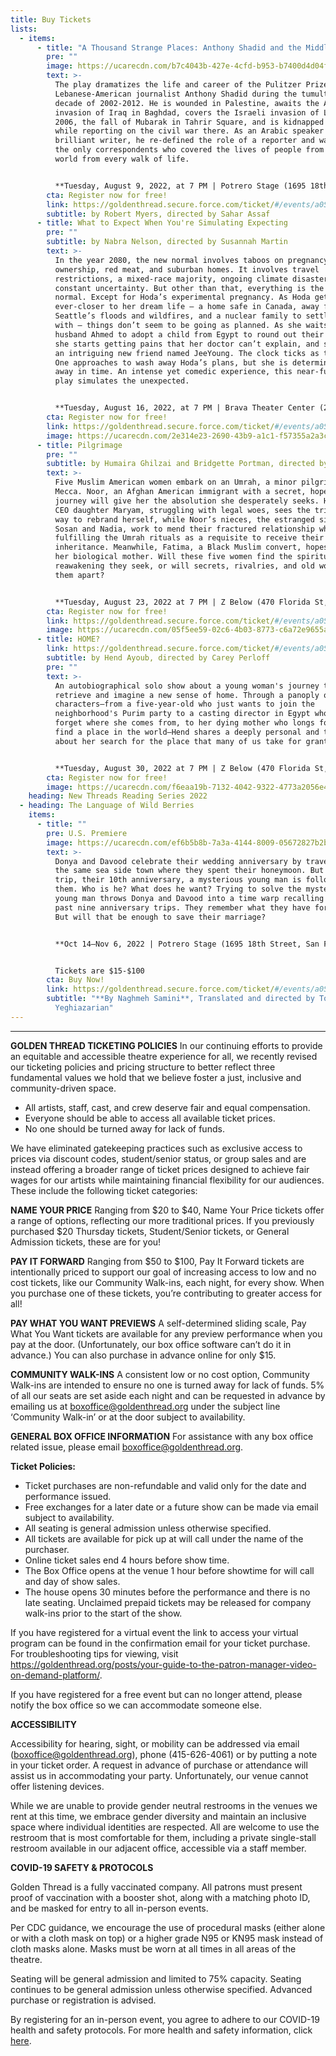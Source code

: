 ```yaml
---
title: Buy Tickets
lists:
  - items:
      - title: "A Thousand Strange Places: Anthony Shadid and the Middle East"
        pre: ""
        image: https://ucarecdn.com/b7c4043b-427e-4cfd-b953-b7400d4d04f2/
        text: >-
          The play dramatizes the life and career of the Pulitzer Prize-winning,
          Lebanese-American journalist Anthony Shadid during the tumultuous
          decade of 2002-2012. He is wounded in Palestine, awaits the American
          invasion of Iraq in Baghdad, covers the Israeli invasion of Lebanon in
          2006, the fall of Mubarak in Tahrir Square, and is kidnapped in Libya
          while reporting on the civil war there. As an Arabic speaker and a
          brilliant writer, he re-defined the role of a reporter and was one of
          the only correspondents who covered the lives of people from the Arab
          world from every walk of life.


          **Tuesday, August 9, 2022, at 7 PM | Potrero Stage (1695 18th St, San Francisco, CA 94107)**
        cta: Register now for free!
        link: https://goldenthread.secure.force.com/ticket/#/events/a0S3Z000007Uwl6UAC
        subtitle: by Robert Myers, directed by Sahar Assaf
      - title: What to Expect When You're Simulating Expecting
        pre: ""
        subtitle: by Nabra Nelson, directed by Susannah Martin
        text: >-
          In the year 2080, the new normal involves taboos on pregnancy, car
          ownership, red meat, and suburban homes. It involves travel
          restrictions, a mixed-race majority, ongoing climate disasters, and
          constant uncertainty. But other than that, everything is the old
          normal. Except for Hoda’s experimental pregnancy. As Hoda gets
          ever-closer to her dream life – a home safe in Canada, away from
          Seattle’s floods and wildfires, and a nuclear family to settle down
          with – things don’t seem to be going as planned. As she waits for her
          husband Ahmed to adopt a child from Egypt to round out their family,
          she starts getting pains that her doctor can’t explain, and she meets
          an intriguing new friend named JeeYoung. The clock ticks as the Big
          One approaches to wash away Hoda’s plans, but she is determined to fly
          away in time. An intense yet comedic experience, this near-futuristic
          play simulates the unexpected.


          **Tuesday, August 16, 2022, at 7 PM | Brava Theater Center (2781 24th St., San Francisco, CA  94110)**
        cta: Register now for free!
        link: https://goldenthread.secure.force.com/ticket/#/events/a0S3Z000007UwnqUAC
        image: https://ucarecdn.com/2e314e23-2690-43b9-a1c1-f57355a2a3ca/
      - title: Pilgrimage
        pre: ""
        subtitle: by Humaira Ghilzai and Bridgette Portman, directed by Aidaa Peerzada
        text: >-
          Five Muslim American women embark on an Umrah, a minor pilgrimage, to
          Mecca. Noor, an Afghan American immigrant with a secret, hopes the
          journey will give her the absolution she desperately seeks. Her tech
          CEO daughter Maryam, struggling with legal woes, sees the trip as a
          way to rebrand herself, while Noor’s nieces, the estranged sisters
          Sosan and Nadia, work to mend their fractured relationship while
          fulfilling the Umrah rituals as a requisite to receive their
          inheritance. Meanwhile, Fatima, a Black Muslim convert, hopes to find
          her biological mother. Will these five women find the spiritual
          reawakening they seek, or will secrets, rivalries, and old wounds tear
          them apart?


          **Tuesday, August 23, 2022 at 7 PM | Z Below (470 Florida St, San Francisco, CA 94110)**
        cta: Register now for free!
        link: https://goldenthread.secure.force.com/ticket/#/events/a0S3Z000007UwlfUAC
        image: https://ucarecdn.com/05f5ee59-02c6-4b03-8773-c6a72e9655a2/
      - title: HOME?
        link: https://goldenthread.secure.force.com/ticket/#/events/a0S3Z000007UwlVUAS
        subtitle: by Hend Ayoub, directed by Carey Perloff
        pre: ""
        text: >-
          An autobiographical solo show about a young woman's journey to
          retrieve and imagine a new sense of home. Through a panoply of vivid
          characters—from a five-year-old who just wants to join the
          neighborhood's Purim party to a casting director in Egypt who can't
          forget where she comes from, to her dying mother who longs for her to
          find a place in the world—Hend shares a deeply personal and true story
          about her search for the place that many of us take for granted: Home.


          **Tuesday, August 30, 2022 at 7 PM | Z Below (470 Florida St, San Francisco, CA 94110)**
        cta: Register now for free!
        image: https://ucarecdn.com/f6eaa19b-7132-4042-9322-4773a2056e42/
    heading: New Threads Reading Series 2022
  - heading: The Language of Wild Berries
    items:
      - title: ""
        pre: U.S. Premiere
        image: https://ucarecdn.com/ef6b5b8b-7a3a-4144-8009-05672827b2b8/
        text: >-
          Donya and Davood celebrate their wedding anniversary by traveling to
          the same sea side town where they spent their honeymoon. But on this
          trip, their 10th anniversary, a mysterious young man is following
          them. Who is he? What does he want? Trying to solve the mystery of the
          young man throws Donya and Davood into a time warp recalling their
          past nine anniversary trips. They remember what they have forgotten.
          But will that be enough to save their marriage?


          **Oct 14–Nov 6, 2022 | Potrero Stage (1695 18th Street, San Francisco)**


          Tickets are $15-$100
        cta: Buy Now!
        link: https://goldenthread.secure.force.com/ticket/#/events/a0S3Z000007ZpRWUA0
        subtitle: "**By Naghmeh Samini**, Translated and directed by Torange
          Yeghiazarian"
---
```

- - -

**GOLDEN THREAD TICKETING POLICIES**
In our continuing efforts to provide an equitable and accessible theatre experience for all, we recently revised our ticketing policies and pricing structure to better reflect three fundamental values we hold that we believe foster a just, inclusive and community-driven space.

* All artists, staff, cast, and crew deserve fair and equal compensation.
* Everyone should be able to access all available ticket prices.
* No one should be turned away for lack of funds.

We have eliminated gatekeeping practices such as exclusive access to prices via discount codes, student/senior status, or group sales and are instead offering a broader range of ticket prices designed to achieve fair wages for our artists while maintaining financial flexibility for our audiences. These include the following ticket categories:

**NAME YOUR PRICE** 
Ranging from $20 to $40, Name Your Price tickets offer a range of options, reflecting our more traditional prices. If you previously purchased $20 Thursday tickets, Student/Senior tickets, or General Admission tickets, these are for you!

**PAY IT FORWARD** 
Ranging from $50 to $100, Pay It Forward tickets are intentionally priced to support our goal of increasing access to low and no cost tickets, like our Community Walk-ins, each night, for every show. When you purchase one of these tickets, you’re contributing to greater access for all!

**PAY WHAT YOU WANT PREVIEWS**
A self-determined sliding scale, Pay What You Want tickets are available for any preview performance when you pay at the door. (Unfortunately, our box office software can’t do it in advance.) You can also purchase in advance online for only $15.

**COMMUNITY WALK-INS**
A consistent low or no cost option, Community Walk-ins are intended to ensure no one is turned away for lack of funds. 5% of all our seats are set aside each night and can be requested in advance by emailing us at boxoffice@goldenthread.org under the subject line ‘Community Walk-in’ or at the door subject to availability. 

**GENERAL BOX OFFICE INFORMATION**
For assistance with any box office related issue, please email boxoffice@goldenthread.org.

**Ticket Policies:**

* Ticket purchases are non-refundable and valid only for the date and performance issued.
* Free exchanges for a later date or a future show can be made via email subject to availability.
* All seating is general admission unless otherwise specified.
* All tickets are available for pick up at will call under the name of the purchaser.
* Online ticket sales end 4 hours before show time.
* The Box Office opens at the venue 1 hour before showtime for will call and day of show sales. 
* The house opens 30 minutes before the performance and there is no late seating. Unclaimed prepaid tickets may be released for company walk-ins prior to the start of the show.

If you have registered for a virtual event the link to access your virtual program can be found in the confirmation email for your ticket purchase. For troubleshooting tips for viewing, visit https://goldenthread.org/posts/your-guide-to-the-patron-manager-video-on-demand-platform/.

If you have registered for a free event but can no longer attend, please notify the box office so we can accommodate someone else.

**ACCESSIBILITY**

Accessibility for hearing, sight, or mobility can be addressed via email (boxoffice@goldenthread.org), phone (415-626-4061) or by putting a note in your ticket order. A request in advance of purchase or attendance will assist us in accommodating your party. Unfortunately, our venue cannot offer listening devices.

While we are unable to provide gender neutral restrooms in the venues we rent at this time, we embrace gender diversity and maintain an inclusive space where individual identities are respected. All are welcome to use the restroom that is most comfortable for them, including a private single-stall restroom available in our adjacent office, accessible via a staff member.

**COVID-19 SAFETY & PROTOCOLS** 

Golden Thread is a fully vaccinated company. All patrons must present proof of vaccination with a booster shot, along with a matching photo ID, and be masked for entry to all in-person events.

Per CDC guidance, we encourage the use of procedural masks (either alone or with a cloth mask on top) or a higher grade N95 or KN95 mask instead of cloth masks alone. Masks must be worn at all times in all areas of the theatre.

Seating will be general admission and limited to 75% capacity. Seating continues to be general admission unless otherwise specified. Advanced purchase or registration is advised.

By registering for an in-person event, you agree to adhere to our COVID-19 health and safety protocols. For more health and safety information, click [here](https://goldenthread.org/posts/health-safety-protocols/).